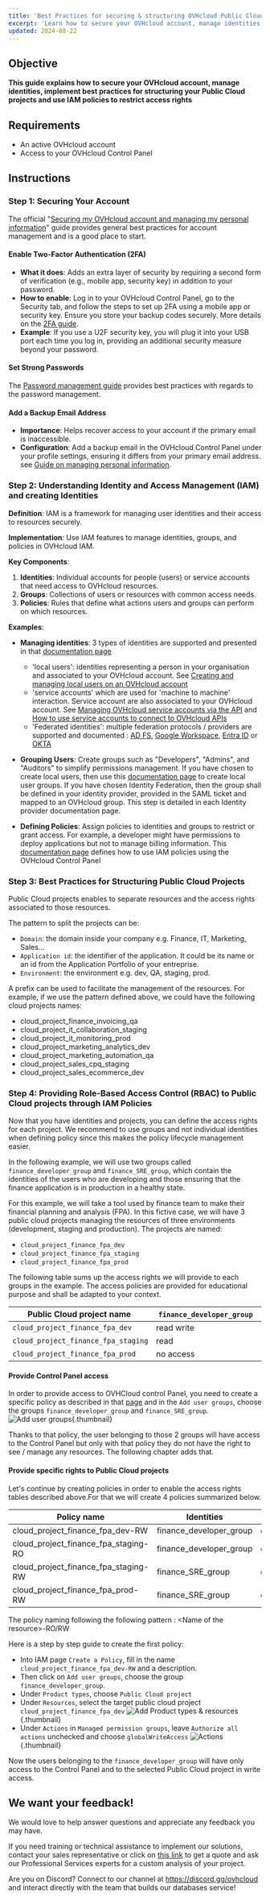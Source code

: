 ```yaml
---
title: 'Best Practices for securing & structuring OVHcloud Public Cloud Projects'
excerpt: 'Learn how to secure your OVHcloud account, manage identities, implement best practices for structuring your Public Cloud projects and use IAM policies to restrict access rights'
updated: 2024-08-22
---
```


## Objective

**This guide explains how to secure your OVHcloud account, manage identities, implement best practices for structuring your Public Cloud projects and use IAM policies to restrict access rights**

## Requirements

- An active OVHcloud account
- Access to your OVHcloud Control Panel

## Instructions

### Step 1: Securing Your Account

The official "[Securing my OVHcloud account and managing my personal information](/pages/account_and_service_management/account_information/all_about_username)" guide provides general best practices for account management and is a good place to start.

#### Enable Two-Factor Authentication (2FA)

- **What it does**: Adds an extra layer of security by requiring a second form of verification (e.g., mobile app, security key) in addition to your password.
- **How to enable**: Log in to your OVHcloud Control Panel, go to the Security tab, and follow the steps to set up 2FA using a mobile app or security key. Ensure you store your backup codes securely. More details on the [2FA guide](/pages/account_and_service_management/account_information/secure-ovhcloud-account-with-2fa).
- **Example**: If you use a U2F security key, you will plug it into your USB port each time you log in, providing an additional security measure beyond your password.

#### Set Strong Passwords
The [Password management guide](/pages/account_and_service_management/account_information/manage-ovh-password) provides best practices with regards to the password management.

#### Add a Backup Email Address

- **Importance**: Helps recover access to your account if the primary email is inaccessible.
- **Configuration**: Add a backup email in the OVHcloud Control Panel under your profile settings, ensuring it differs from your primary email address. see [Guide on managing personal information](pages/account_and_service_management/account_information/all_about_username).

### Step 2: Understanding Identity and Access Management (IAM) and creating Identities

**Definition**: IAM is a framework for managing user identities and their access to resources securely.

**Implementation**: Use IAM features to manage identities, groups, and policies in OVHcloud IAM.

**Key Components**:
1. **Identities**: Individual accounts for people (users) or service accounts that need access to OVHcloud resources.
2. **Groups**: Collections of users or resources with common access needs.
3. **Policies**: Rules that define what actions users and groups can perform on which resources.

**Examples**:

- **Managing identities**: 3 types of identities are supported and presented in that [documentation page](/pages/manage_and_operate/iam/identities-management)
    * 'local users': identities representing a person in your organisation and associated to your OVHcloud account.  See [Creating and managing local users on an OVHcloud account](/pages/account_and_service_management/account_information/ovhcloud-users-management)
    * 'service accounts' which are used for 'machine to machine' interaction. Service account are also associated to your OVHcloud account. See  [Managing OVHcloud service accounts via the API](/pages/manage_and_operate/api/manage-service-account/) and [How to use service accounts to connect to OVHcloud APIs](/pages/account_and_service_management/account_information/authenticate-api-with-service-account/)
    * 'Federated identities': multiple federation protocols / providers are supported and documented : [AD FS](/pages/account_and_service_management/account_information/ovhcloud-account-connect-saml-adfs), [Google Workspace](/pages/account_and_service_management/account_information/ovhcloud-account-connect-saml-google-workspace), [Entra ID](/pages/account_and_service_management/account_information/ovhcloud-account-connect-saml-azure-ad) or [OKTA](/pages/account_and_service_management/account_information/ovhcloud-account-connect-saml-okta)
    
- **Grouping Users**: Create groups such as "Developers", "Admins", and "Auditors" to simplify permissions management. If you have chosen to create local users, then use this [documentation page](/pages/account_and_service_management/account_information/ovhcloud-users-management) to create local user groups. If you have chosen Identity Federation, then the group shall be defined in your identity provider, provided in the SAML ticket and mapped to an OVHcloud group. This step is detailed in each Identity provider documentation page.

- **Defining Policies**: Assign policies to identities and groups to restrict or grant access. For example, a developer might have permissions to deploy applications but not to manage billing information. This [documentation page](/pages/account_and_service_management/account_information/iam-policy-ui) defines how to use IAM policies using the OVHcloud Control Panel


### Step 3: Best Practices for Structuring Public Cloud Projects

Public Cloud projects enables to separate resources and the access rights associated to those resources.

The pattern to split the projects can be:
* `Domain`: the domain inside your company e.g. Finance, IT, Marketing, Sales...
* `Application id`: the identifier of the application. It could be its name or an id from the Application Portfolio of your entreprise.
* `Environment`: the environment e.g. dev, QA, staging, prod.

A prefix can be used to facilitate the management of the resources.
For example, if we use the pattern defined above, we could have the following cloud projects names: 
* cloud_project_finance_invoicing_qa
* cloud_project_it_collaboration_staging
* cloud_project_it_monitoring_prod
* cloud_project_marketing_analytics_dev
* cloud_project_marketing_automation_qa
* cloud_project_sales_cpq_staging
* cloud_project_sales_ecommerce_dev


### Step 4: Providing Role-Based Access Control (RBAC) to Public Cloud projects through IAM Policies 

Now that you have identities and projects, you can define the access rights for each project. We recommend to use groups and not individual identities when defining policy since this makes the policy lifecycle management easier. 

In the following example, we will use two groups called `finance_developer_group` and `finance_SRE_group`, which contain the identities of the users who are developing and those ensuring that the finance application is in production in a healthy state.

For this example, we will take a tool used by finance team to make their financial planning and analysis (FPA). In this fictive case, we will have 3 public cloud projects managing the resources of three environments (development, staging and production). The projects are named:
* `cloud_project_finance_fpa_dev` 
* `cloud_project_finance_fpa_staging`
* `cloud_project_finance_fpa_prod`

The following table sums up the access rights we will provide to each groups in the example. The access policies are provided for educational purpose and shall be adapted to your context.


| Public Cloud project name | `finance_developer_group` | `finance_SRE_group`
|------|------|------|
|`cloud_project_finance_fpa_dev`|read write | no access |
|`cloud_project_finance_fpa_staging`| read | read write|
|`cloud_project_finance_fpa_prod`| no access | read write |



#### Provide Control Panel access
In order to provide access to OVHCloud control Panel, you need to create a specific policy as described in that [page](/pages/account_and_service_management/account_information/iam-control-panel-access/) and in the `Add user groups`, choose the groups `finance_developer_group` and `finance_SRE_group`.
![Add user groups](img/Add_user_groups.png){.thumbnail}

Thanks to that policy, the user belonging to those 2 groups will have access to the Control Panel but only with that policy they do not have the right to see / manage any resources. The following chapter adds that. 

#### Provide specific rights to Public Cloud projects
Let's continue by creating policies in order to enable the access rights tables described above.For that we will create 4 policies summarized below.


| Policy name                          | Identities              | Actions           | Resources                         |
| ------------------------------------ | ----------------------- | ----------------- | --------------------------------- |
| cloud_project_finance_fpa_dev-RW     | finance_developer_group | globalWriteAccess | cloud_project_finance_fpa_dev     |
| cloud_project_finance_fpa_staging-RO | finance_developer_group | globalReadAccess  | cloud_project_finance_fpa_staging |
| cloud_project_finance_fpa_staging-RW | finance_SRE_group       | globalWriteAccess | cloud_project_finance_fpa_staging |
| cloud_project_finance_fpa_prod-RW    | finance_SRE_group       | globalWriteAccess | cloud_project_finance_fpa_prod    |


The policy naming following the following pattern : \<Name of the resource\>-RO/RW


Here is a step by step guide to create the first policy:
* Into IAM page `Create a Policy`, fill in the name `cloud_project_finance_fpa_dev-RW` and a description. 
* Then click on `Add user groups`, choose the group `finance_developer_group`.
* Under `Product types`, choose `Public Cloud project`
* Under `Resources`, select the target public cloud project `cloud_project_finance_fpa_dev`
![Add Product types & resources](images/Product_types_resources.png){.thumbnail}
* Under `Actions` in `Managed permission groups`, leave `Authorize all actions` unchecked and choose `globalWriteAccess`
![Actions](img/Actions.png){.thumbnail}

Now the users belonging to the `finance_developer_group` will have only access to the Control Panel and to the selected Public Cloud project in write access.

## We want your feedback!

We would love to help answer questions and appreciate any feedback you may have.

If you need training or technical assistance to implement our solutions, contact your sales representative or click on [this link](https://www.ovhcloud.com/en-gb/professional-services/) to get a quote and ask our Professional Services experts for a custom analysis of your project.

Are you on Discord? Connect to our channel at <https://discord.gg/ovhcloud> and interact directly with the team that builds our databases service!

